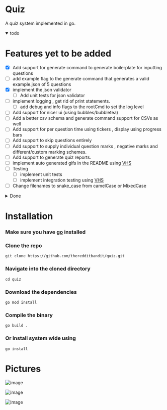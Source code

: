 # Quiz
A quiz system implemented in go.

<details open>
<summary>todo</summary>

# Features yet to be added
- [x] Add support for generate command to generate boilerplate for inputting questions
- [ ] add example flag to the generate command that generates a valid example.json of 5 questions
- [x] implement the json validator
  - [ ] Add unit tests for json validator
- [ ] implement logging , get rid of print statements.
  - [ ] add debug and info flags to the rootCmd to set the log level
- [ ] Add support for nicer ui (using bubbles/bubbletea)
- [ ] Add a better csv schema and generate command support for CSVs as well
- [ ] Add support for per question time using tickers , display using progress bars
- [ ] Add support to skip questions entirely
- [ ] Add support to supply individual question marks , negative marks and different/custom marking schemes.
- [ ] Add support to generate quiz reports.
- [ ] implement auto generated gifs in the README using [VHS](https://github.com/charmbracelet/vhs)
- [ ] Testing
  - [ ] implement unit tests
  - [ ] implement integration testing using [VHS](https://github.com/charmbracelet/vhs)
- [ ] Change filenames to snake_case from camelCase or MixedCase
</details>


<details> 
<summary>Done</summary>

# Implemented Features
- [x] Add support for setting quiz timers 
- [x] Add option to shuffle questions.
- [x] refactor again
- [x] Migrate to cobra instead of flags for arguments.
- [x] finish adding support for file schema validators (CSV)
- [x] Add support for JSON question format/schema to support MCQ questions
  - [x] only one answer correct schema
  - [x] Multiple correct answers schema
</details>

# Installation

### Make sure you have [go](https://go.dev/) installed

### Clone the repo
    git clone https://github.com/theredditbandit/quiz.git
### Navigate into the cloned directory 
    cd quiz
### Download the dependencies
    go mod install
### Compile the binary
    go build .
### Or install system wide using
    go install 


# Pictures
![image](https://github.com/theredditbandit/quiz/assets/85390033/a8703257-b36d-43f2-87b3-a93800003ca8)

![image](https://github.com/theredditbandit/quiz/assets/85390033/b2d5e7da-aaa7-4196-835e-9e03f9870f8f)

![image](https://github.com/theredditbandit/quiz/assets/85390033/153b5555-f2e3-4c4e-acb7-4fcce081f16f)
